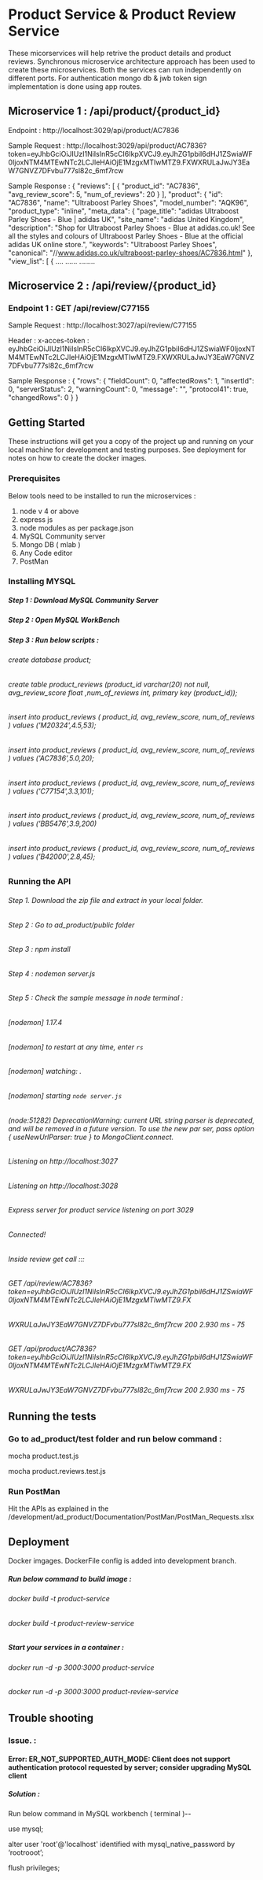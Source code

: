 # Product Service & Product Review Service 

These micorservices will help retrive the product details and product reviews. Synchronous microservice architecture approach has been used to create these microservices. Both the services can run independently on different ports. For authentication mongo db & jwb token sign implementation is done using app routes.

## Microservice 1 : /api/product/{product_id}

Endpoint : http://localhost:3029/api/product/AC7836

Sample Request : http://localhost:3029/api/product/AC7836?token=eyJhbGciOiJIUzI1NiIsInR5cCI6IkpXVCJ9.eyJhZG1pbiI6dHJ1ZSwiaWF0IjoxNTM4MTEwNTc2LCJleHAiOjE1MzgxMTIwMTZ9.FXWXRULaJwJY3EaW7GNVZ7DFvbu777sl82c_6mf7rcw

Sample Response : {
    "reviews": [
        {
            "product_id": "AC7836",
            "avg_review_score": 5,
            "num_of_reviews": 20
        }
    ],
    "product": {
        "id": "AC7836",
        "name": "Ultraboost Parley Shoes",
        "model_number": "AQK96",
        "product_type": "inline",
        "meta_data": {
            "page_title": "adidas Ultraboost Parley Shoes - Blue | adidas UK",
            "site_name": "adidas United Kingdom",
            "description": "Shop for Ultraboost Parley Shoes - Blue at adidas.co.uk! See all the styles and colours of Ultraboost Parley Shoes - Blue at the official adidas UK online store.",
            "keywords": "Ultraboost Parley Shoes",
            "canonical": "//www.adidas.co.uk/ultraboost-parley-shoes/AC7836.html"
        },
        "view_list": [
            {
          ....
          ......
          ........
          

## Microservice 2 : /api/review/{product_id}

### Endpoint 1 : GET /api/review/C77155

Sample Request : http://localhost:3027/api/review/C77155

Header :
x-acces-token : eyJhbGciOiJIUzI1NiIsInR5cCI6IkpXVCJ9.eyJhZG1pbiI6dHJ1ZSwiaWF0IjoxNTM4MTEwNTc2LCJleHAiOjE1MzgxMTIwMTZ9.FXWXRULaJwJY3EaW7GNVZ7DFvbu777sl82c_6mf7rcw

Sample Response :
{
    "rows": {
        "fieldCount": 0,
        "affectedRows": 1,
        "insertId": 0,
        "serverStatus": 2,
        "warningCount": 0,
        "message": "",
        "protocol41": true,
        "changedRows": 0
    }
}

## Getting Started

These instructions will get you a copy of the project up and running on your local machine for development and testing purposes. See deployment for notes on how to create the docker images.

### Prerequisites

Below tools need to be installed to run the microservices :

1. node v 4 or above
2. express js
3. node modules as per package.json
4. MySQL Community server
5. Mongo DB ( mlab )
6. Any Code editor
7. PostMan

### Installing MYSQL

##### Step 1 : Download MySQL Community Server 
##### Step 2 : Open MySQL WorkBench
##### Step 3 : Run below scripts :

###### create database product;
###### create table product_reviews (product_id varchar(20) not null, avg_review_score float ,num_of_reviews int, primary key (product_id));
###### insert into product_reviews ( product_id, avg_review_score, num_of_reviews ) values ('M20324',4.5,53);
###### insert into product_reviews ( product_id, avg_review_score, num_of_reviews ) values ('AC7836’,5.0,20);
###### insert into product_reviews ( product_id, avg_review_score, num_of_reviews ) values ('C77154',3.3,101);
###### insert into product_reviews ( product_id, avg_review_score, num_of_reviews ) values ('BB5476',3.9,200)
###### insert into product_reviews ( product_id, avg_review_score, num_of_reviews ) values ('B42000',2.8,45);


### Running the API

###### Step 1. Download the zip file and extract in your local folder.
###### Step 2 : Go to ad_product/public folder
###### Step 3 : npm install
###### Step 4 : nodemon server.js
###### Step 5 : Check the sample message in node terminal :

###### [nodemon] 1.17.4
###### [nodemon] to restart at any time, enter `rs`
###### [nodemon] watching: *.*
###### [nodemon] starting `node server.js`
###### (node:51282) DeprecationWarning: current URL string parser is deprecated, and will be removed in a future version. To use the new par ser, pass option { useNewUrlParser: true } to MongoClient.connect.
###### Listening on http://localhost:3027
###### Listening on http://localhost:3028
###### Express server for product service listening on port 3029
###### Connected!
###### Inside review get call :::
###### GET /api/review/AC7836?token=eyJhbGciOiJIUzI1NiIsInR5cCI6IkpXVCJ9.eyJhZG1pbiI6dHJ1ZSwiaWF0IjoxNTM4MTEwNTc2LCJleHAiOjE1MzgxMTIwMTZ9.FX
###### WXRULaJwJY3EaW7GNVZ7DFvbu777sl82c_6mf7rcw 200 2.930 ms - 75
###### GET /api/product/AC7836? token=eyJhbGciOiJIUzI1NiIsInR5cCI6IkpXVCJ9.eyJhZG1pbiI6dHJ1ZSwiaWF0IjoxNTM4MTEwNTc2LCJleHAiOjE1MzgxMTIwMTZ9.FX
###### WXRULaJwJY3EaW7GNVZ7DFvbu777sl82c_6mf7rcw 200 2.930 ms - 75


## Running the tests

### Go to ad_product/test folder and run below command :
 
mocha product.test.js

mocha product.reviews.test.js

### Run PostMan 

Hit the APIs as explained in the /development/ad_product/Documentation/PostMan/PostMan_Requests.xlsx

## Deployment

Docker imgages. DockerFile config is added into development branch.
##### Run below command to build image :

###### docker build -t product-service
###### docker build -t product-review-service

##### Start your services in a container :
###### docker run -d -p 3000:3000 product-service
###### docker run -d -p 3000:3000 product-review-service

## Trouble shooting

### Issue. :

#### Error: ER_NOT_SUPPORTED_AUTH_MODE: Client does not support authentication protocol requested by server; consider upgrading MySQL client

##### Solution : 
Run below command in MySQL workbench ( terminal )--

use mysql;

alter user 'root'@'localhost' identified with mysql_native_password by ‘rootrooot’;

flush privileges;




